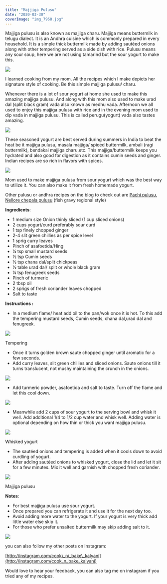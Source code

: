 ```yaml
---
title: "Majjiga Pulusu"
date: "2020-03-30"
coverImage: "img_7968.jpg"
---
```


Majjiga pulusu is also known as majjiga charu. Majjiga means buttermilk in telugu dialect. It is an Andhra cuisine which is commonly prepared in every household. It is a simple thick buttermilk made by adding sautéed onions along with other tempering served as a side dish with rice. Pulusu means any sour soup, here we are not using tamarind but the sour yogurt to make this.

![](https://cooknbakekalyani.files.wordpress.com/2020/03/img_7985.jpg?w=1024)

I learned cooking from my mom. All the recipes which I make depicts her signature style of cooking. Be this simple majjiga pulusu/ charu. 

Whenever there is a lot of sour yogurt at home she used to make this amazing majjiga pulusu. And along with this mom also used to make urad dal (split black gram) vada also known as medhu vada. Afternoon we all used to enjoy this majjiga pulusu with rice and in the evening mom used to dip vada in majjiga pulusu. This is called perugu(yogurt) vada also tastes amazing.

![](https://cooknbakekalyani.files.wordpress.com/2020/03/img_7983.jpg?w=1018)

These seasoned yogurt are best served during summers in India to beat the heat be it majjiga pulusu, masala majjiga/ spiced buttermilk, ambali (ragi buttermilk), bendakai majjiga charu,etc. This majjiga/buttermilk keeps you hydrated and also good for digestion as it contains cumin seeds and ginger. Indian recipes are so rich in flavors with spices.

![](https://cooknbakekalyani.files.wordpress.com/2020/03/img_7994.jpg?w=768)

Mom used to make majjiga pulusu from sour yogurt which was the best way to utilize it. You can also make it from fresh homemade yogurt.

Other pulusu or andhra recipes on the blog to check out are [Pachi pulusu](https://cooknbakekalyani.wordpress.com/2020/02/18/pachi-pulusu/), [Nellore chepala pulusu](https://cooknbakekalyani.wordpress.com/2020/01/21/nellore-chepala-pulusu/) (fish gravy regional style)

**Ingredients**:

- 1 medium size Onion thinly sliced (1 cup sliced onions)
- 2 cups yogurt/curd preferably sour curd
- 1 tsp finely chopped ginger
- 2-4 slit green chillies as per spice level
- 1 sprig curry leaves
- Pinch of asafoetida/Hing
- ¼ tsp small mustard seeds
- ½ tsp Cumin seeds
- ½ tsp chana dal/split chickpeas
- ½ table urad dal/ split or whole black gram
- ¼ tsp fenugreek seeds
- Pinch of turmeric
- 2 tbsp oil
- 2 sprigs of fresh coriander leaves chopped
- Salt to taste

**Instructions :** 

- In a medium flame/ heat add oil to the pan/wok once it is hot. To this add the tempering mustard seeds, Cumin seeds, chana dal,urad dal and fenugreek.

![](https://cooknbakekalyani.files.wordpress.com/2020/03/img_7960.jpg?w=1024)

Tempering

- Once it turns golden brown saute chopped ginger until aromatic for a few seconds.
- Add curry leaves, slit green chillies and sliced onions. Saute onions till it turns translucent, not mushy maintaining the crunch in the onions.

![](https://cooknbakekalyani.files.wordpress.com/2020/03/img_7962.jpg?w=768)

- Add turmeric powder, asafoetida and salt to taste. Turn off the flame and let this cool down.

![](https://cooknbakekalyani.files.wordpress.com/2020/03/img_7964.jpg?w=768)

- Meanwhile add 2 cups of sour yogurt to the serving bowl and whisk it well. Add additional 1/4 to 1/2 cup water and whisk well. Adding water is optional depending on how thin or thick you want majjiga pulusu.

![](https://cooknbakekalyani.files.wordpress.com/2020/03/img_7958.jpg?w=1024)

Whisked yogurt

- The sautéed onions and tempering is added when it cools down to avoid curdling of yogurt.
- After adding sautéed onions to whisked yogurt, close the lid and let it sit for a few minutes. Mix it well and garnish with chopped fresh coriander.

![](https://cooknbakekalyani.files.wordpress.com/2020/03/img_7968.jpg?w=768)

Majjiga pulusu

**Notes**:

- For best majjiga pulusu use sour yogurt.
- Once prepared you can refrigerate it and use it for the next day too.
- Avoid adding more water to the yogurt. If your yogurt is very thick add little water else skip it.
- For those who prefer unsalted buttermilk may skip adding salt to it.

![](https://cooknbakekalyani.files.wordpress.com/2020/03/img_7994-1.jpg?w=768)

you can also follow my other posts on Instagram:

[http://instagram.com/cook\_n\_bake\_kalyani](http://instagram.com/cook_n_bake_kalyani)

Would love to hear your feedback, you can also tag me on instagram if you tried any of my recipes.

